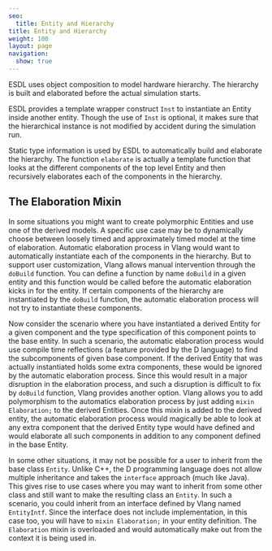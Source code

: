 ```yaml
---
seo:
  title: Entity and Hierarchy
title: Entity and Hierarchy
weight: 100
layout: page
navigation:
  show: true
---
```


ESDL uses object composition to model hardware hierarchy. The hierarchy is built and elaborated before the actual simulation starts.

ESDL provides a template wrapper construct `Inst` to instantiate an Entity inside another entity. Though the use of `Inst` is optional, it makes sure that the hierarchical instance is not modified by accident during the simulation run.

Static type information is used by ESDL to automatically build and elaborate the hierarchy. The function `elaborate` is actually a template function that looks at the different components of the top level Entity and then recursively elaborates each of the components in the hierarchy.

## The Elaboration Mixin

In some situations you might want to create polymorphic Entities and use one of the derived models. A specific use case may be to dynamically choose between loosely timed and approximately timed model at the time of elaboration. Automatic elaboration process in Vlang would want to automatically instantiate each of the components in the hierarchy. But to support user customization, Vlang allows manual intervention through the `doBuild` function. You can define a function by name `doBuild` in a given entity and this function would be called before the automatic elaboration kicks in for the entity. If certain components of the hierarchy are instantiated by the `doBuild` function, the automatic elaboration process will not try to instantiate these components.

Now consider the scenario where you have instantiated a derived Entity for a given component and the type specification of this component points to the base entity. In such a scenario, the automatic elaboration process would use compile time reflections (a feature provided by the D language) to find the subcomponents of given base component. If the derived Entity that was actually instantiated holds some extra components, these would be ignored by the automatic elaboration process. Since this would result in a major disruption in the elaboration process, and such a disruption is difficult to fix by `doBuild` function, Vlang provides another option. Vlang allows you to add polymorphism to the automatics elaboration process by just adding `mixin Elaboration;` to the derived Entities. Once this mixin is added to the derived entity, the automatic elaboration process would magically be able to look at any extra component that the derived Entity type would have defined and would elaborate all such components in addition to any component defined in the base Entity.

In some other situations, it may not be possible for a user to inherit from the base class `Entity`. Unlike C++, the D programming language does not allow multiple inheritance and takes the `interface` approach (much like Java). This gives rise to use cases where you may want to inherit from some other class and still want to make the resulting class an `Entity`. In such a scenario, you could inherit from an interface defined by Vlang named `EntityIntf`. Since the interface does not include implementation, in this case too, you will have to `mixin Elaboration;` in your entity definition. The `Elaboration` mixin is overloaded and would automatically make out from the context it is being used in.
